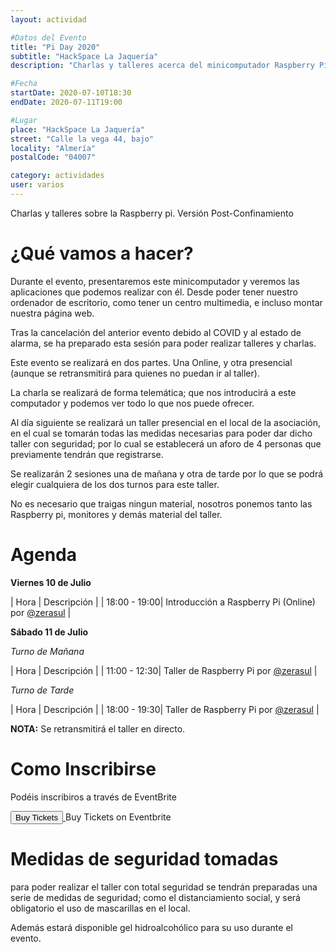 ```yaml
---
layout: actividad

#Datos del Evento
title: "Pi Day 2020"
subtitle: "HackSpace La Jaquería"
description: "Charlas y talleres acerca del minicomputador Raspberry Pi"

#Fecha
startDate: 2020-07-10T18:30
endDate: 2020-07-11T19:00

#Lugar
place: "HackSpace La Jaquería"
street: "Calle la vega 44, bajo"
locality: "Almería"
postalCode: "04007"

category: actividades
user: varios
---
```


Charlas y talleres sobre la Raspberry pi. Versión Post-Confinamiento

# ¿Qué vamos a hacer?

Durante el evento, presentaremos este minicomputador y veremos las aplicaciones que podemos realizar con él. Desde poder tener nuestro ordenador de escritorio, como tener un centro multimedia, e incluso montar nuestra página web.

Tras la cancelación del anterior evento debido al COVID y al estado de alarma, se ha preparado esta sesión para poder realizar talleres y charlas.

Este evento se realizará en dos partes. Una Online, y otra presencial (aunque se retransmitirá para quienes no puedan ir al taller).

La charla se realizará de forma telemática; que nos introducirá a este computador y podemos ver todo lo que nos puede ofrecer.

Al día siguiente se realizará un taller presencial en el local de la asociación, en el cual se tomarán todas las medidas necesarias para poder dar dicho taller con seguridad; por lo cual se establecerá un aforo de 4 personas que previamente tendrán que registrarse.

Se realizarán 2 sesiones una de mañana y otra de tarde por lo que se podrá elegir cualquiera de los dos turnos para este taller.

No es necesario que traigas ningun material, nosotros ponemos tanto las Raspberry pi, monitores y demás material del taller.

# Agenda

**Viernes 10 de Julio**

| Hora | Descripción |
| 18:00  -  19:00| Introducción a Raspberry Pi (Online) por [@zerasul](https://twiter.com/zerasul) |

**Sábado 11 de Julio**

_Turno de Mañana_

| Hora | Descripción |
| 11:00  -  12:30| Taller de Raspberry Pi por [@zerasul](https://twiter.com/zerasul) |

_Turno de Tarde_

| Hora | Descripción |
| 18:00  -  19:30| Taller de Raspberry Pi por [@zerasul](https://twiter.com/zerasul) |

**NOTA:** Se retransmitirá el taller en directo.

# Como Inscribirse

Podéis inscribiros a través de EventBrite

<!-- Noscript content for added SEO -->
<noscript><a href="https://www.eventbrite.es/e/entradas-pi-day-post-confinamiento-112241228536" rel="noopener noreferrer" target="_blank"></noscript>
<!-- You can customize this button any way you like -->
<button id="eventbrite-widget-modal-trigger-112241228536" type="button">Buy Tickets</button>
<noscript></a>Buy Tickets on Eventbrite</noscript>

<script src="https://www.eventbrite.es/static/widgets/eb_widgets.js"></script>

<script type="text/javascript">
    var exampleCallback = function() {
        console.log('Order complete!');
    };

    window.EBWidgets.createWidget({
        widgetType: 'checkout',
        eventId: '112241228536',
        modal: true,
        modalTriggerElementId: 'eventbrite-widget-modal-trigger-112241228536',
        onOrderComplete: exampleCallback
    });
</script>


# Medidas de seguridad tomadas


para poder realizar el taller con total seguridad se tendrán preparadas una serie de medidas de seguridad; como el distanciamiento social, y será obligatorio el uso de mascarillas en el local.

Además estará disponible gel hidroalcohólico para su uso durante el evento.
